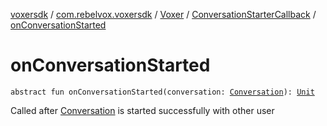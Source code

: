[voxersdk](../../../index.md) / [com.rebelvox.voxersdk](../../index.md) / [Voxer](../index.md) / [ConversationStarterCallback](index.md) / [onConversationStarted](./on-conversation-started.md)

# onConversationStarted

`abstract fun onConversationStarted(conversation: `[`Conversation`](../../../com.rebelvox.voxersdk.conversation/-conversation/index.md)`): `[`Unit`](https://kotlinlang.org/api/latest/jvm/stdlib/kotlin/-unit/index.html)

Called after [Conversation](../../../com.rebelvox.voxersdk.conversation/-conversation/index.md) is started successfully with other user

